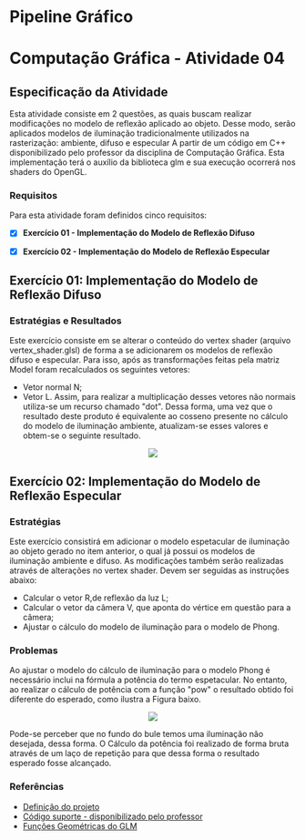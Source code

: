 # Pipeline Gráfico

# Computação Gráfica - Atividade 04
## Especificação da Atividade

Esta atividade consiste em 2 questões, as quais buscam realizar modificações no modelo de reflexão aplicado ao objeto.
Desse modo, serão aplicados modelos de iluminação tradicionalmente utilizados na rasterização: ambiente, difuso e especular 
A partir de um código em C++ disponibilizado pelo professor da disciplina de Computação Gráfica. Esta implementação
terá o auxílio da biblioteca glm e sua execução ocorrerá nos shaders do OpenGL.

  
### Requisitos

Para esta atividade foram definidos cinco requisitos:

- [x] **Exercício 01 - Implementação do Modelo de Reflexão Difuso**  

- [x] **Exercício 02 - Implementação do Modelo de Reflexão Especular**  


## Exercício 01: Implementação do Modelo de Reflexão Difuso
### Estratégias e Resultados
  
Este exercício consiste em se alterar o conteúdo do vertex shader (arquivo vertex_shader.glsl) de forma a se 
adicionarem os modelos de reflexão difuso e especular. Para isso, após as transformações feitas pela matriz Model
foram recalculados os seguintes vetores:
  - Vetor normal N;
  - Vetor L.
Assim, para realizar a multiplicação desses vetores não normais utiliza-se um recurso chamado "dot".
Dessa forma, uma vez que o resultado deste produto é equivalente ao cosseno presente no cálculo do modelo de iluminação ambiente, 
atualizam-se esses valores e obtem-se o seguinte resultado.

 <p align="center">
    <img src="https://github.com/SAndradeTC/Computacao-Grafica/blob/master/Atividade_4/Imagens/bule1.png">
  </p>


## Exercício 02: Implementação do Modelo de Reflexão Especular
### Estratégias 
  Este exercício consistirá em adicionar o modelo espetacular de iluminação ao objeto gerado no item anterior, o qual já possui
  os modelos de iluminação ambiente e difuso. As modificações também serão realizadas através de alterações no vertex shader.
  Devem ser seguidas as instruções abaixo:
  - Calcular o vetor R,de reflexão da luz L;
  - Calcular o vetor da câmera V, que aponta do vértice em questão para a câmera;
  - Ajustar o cálculo do modelo de iluminação para o modelo de Phong.

  ### Problemas

  Ao ajustar o modelo do cálculo de iluminação para o modelo Phong é necessário inclui na fórmula a potência do termo espetacular.
  No entanto, ao realizar o cálculo de potência com a função "pow" o resultado obtido foi diferente do esperado, como ilustra a Figura baixo.

  <p align="center">
    <img src="https://github.com/SAndradeTC/Computacao-Grafica/blob/master/Atividade_4/Imagens/bule_errado.png">
  </p>


  Pode-se perceber que no fundo do bule temos uma iluminação não desejada, dessa forma. O Cálculo da potência foi realizado
  de forma bruta através de um laço de repetição para que dessa forma o resultado esperado fosse alcançado.

  
  
### Referências

- [Definição do projeto](https://sig-arq.ufpb.br/arquivos/2020251182af5d2276812b448ad7142ee/trabalho_3.pdf)
- [Código suporte - disponibilizado pelo professor](https://github.com/capagot/icg/tree/master/03_transformations)
- [Funções Geométricas do GLM](https://glm.g-truc.net/0.9.4/api/a00131.html)
